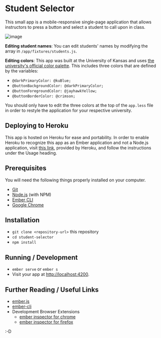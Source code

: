 # Student Selector

This small app is a mobile-responsive single-page application that allows instructors to press a button and select a student to call upon in class.

![image](https://user-images.githubusercontent.com/4055501/43234147-06776f8a-9040-11e8-8333-b73a853400a0.png)

**Editing student names**: You can edit students' names by modifying the array in `/app/fixtures/students.js`.

**Editing colors**: This app was built at the University of Kansas and uses [the university's official color palette](http://brand.ku.edu/guidelines/color). This includes three colors that are defined by the variables:
- `@darkPrimaryColor: @kuBlue;`
- `@buttonBackgroundColor: @darkPrimaryColor;`
- `@buttonForegroundColor: @jayhawkYellow;`
- `@buttonBorderColor: @crimson;`

You should only have to edit the three colors at the top of the `app.less` file in order to restyle the application for your respective university.

## Deploying to Heroku

This app is hosted on Heroku for ease and portability. In order to enable Heroku to recognize this app as an Ember application and not a Node.js application, visit [this link](https://github.com/heroku/heroku-buildpack-emberjs#usage), provided by Heroku, and follow the instructions under the Usage heading.

## Prerequisites

You will need the following things properly installed on your computer.

* [Git](https://git-scm.com/)
* [Node.js](https://nodejs.org/) (with NPM)
* [Ember CLI](https://ember-cli.com/)
* [Google Chrome](https://google.com/chrome/)

## Installation

* `git clone <repository-url>` this repository
* `cd student-selector`
* `npm install`

## Running / Development

* `ember serve` or `ember s`
* Visit your app at [http://localhost:4200](http://localhost:4200).

## Further Reading / Useful Links

* [ember.js](https://emberjs.com/)
* [ember-cli](https://ember-cli.com/)
* Development Browser Extensions
  * [ember inspector for chrome](https://chrome.google.com/webstore/detail/ember-inspector/bmdblncegkenkacieihfhpjfppoconhi)
  * [ember inspector for firefox](https://addons.mozilla.org/en-US/firefox/addon/ember-inspector/)

:-D
